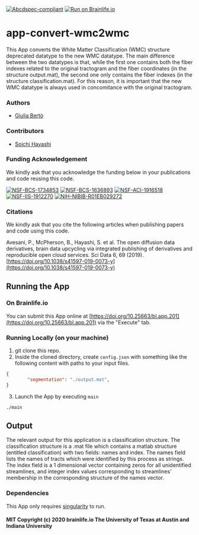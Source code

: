 [![Abcdspec-compliant](https://img.shields.io/badge/ABCD_Spec-v1.1-green.svg)](https://github.com/brain-life/abcd-spec)
[![Run on Brainlife.io](https://img.shields.io/badge/Brainlife-bl.app.201-blue.svg)](https://doi.org/10.25663/brainlife.app.201)

# app-convert-wmc2wmc
This App converts the White Matter Classification (WMC) structure deprecated datatype to the new WMC datatype. The main difference between the two datatypes is that, while the first one contains both the fiber indexes related to the original tractogram and the fiber coordinates (in the structure output.mat), the second one only contains the fiber indexes (in the structure classification.mat). For this reason, it is important that the new WMC datatype is always used in concomitance with the original tractogram. 

### Authors
- [Giulia Bertò](giulia.berto.4@gmail.com)

### Contributors
- [Soichi Hayashi](hayashis@iu.edu)

### Funding Acknowledgement
We kindly ask that you acknowledge the funding below in your publications and code reusing this code.

[![NSF-BCS-1734853](https://img.shields.io/badge/NSF_BCS-1734853-blue.svg)](https://nsf.gov/awardsearch/showAward?AWD_ID=1734853)
[![NSF-BCS-1636893](https://img.shields.io/badge/NSF_BCS-1636893-blue.svg)](https://nsf.gov/awardsearch/showAward?AWD_ID=1636893)
[![NSF-ACI-1916518](https://img.shields.io/badge/NSF_ACI-1916518-blue.svg)](https://nsf.gov/awardsearch/showAward?AWD_ID=1916518)
[![NSF-IIS-1912270](https://img.shields.io/badge/NSF_IIS-1912270-blue.svg)](https://nsf.gov/awardsearch/showAward?AWD_ID=1912270)
[![NIH-NIBIB-R01EB029272](https://img.shields.io/badge/NIH_NIBIB-R01EB029272-green.svg)](https://grantome.com/grant/NIH/R01-EB029272-01)

### Citations
We kindly ask that you cite the following articles when publishing papers and code using this code. 

Avesani, P., McPherson, B., Hayashi, S. et al. The open diffusion data derivatives, brain data upcycling via integrated publishing of derivatives and reproducible open cloud services. Sci Data 6, 69 (2019). [https://doi.org/10.1038/s41597-019-0073-y](https://doi.org/10.1038/s41597-019-0073-y)

## Running the App 

### On Brainlife.io

You can submit this App online at [https://doi.org/10.25663/bl.app.201](https://doi.org/10.25663/bl.app.201) via the "Execute" tab.

### Running Locally (on your machine)

1. git clone this repo.
2. Inside the cloned directory, create `config.json` with something like the following content with paths to your input files.

```json
{
        "segmentation": "./output.mat",
}
```

3. Launch the App by executing `main`

```bash
./main
```

## Output

The relevant output for this application is a classification structure. The classification structure is a .mat file which contains a matlab structure (entitled classification) with two fields: names and index. The names field lists the names of tracts which were identified by this process as strings. The index field is a 1 dimensional vector containing zeros for all unidentified streamlines, and integer index values corresponding to streamlines' membership in the corresponding structure of the names vector.

### Dependencies

This App only requires [singularity](https://www.sylabs.io/singularity/) to run.

#### MIT Copyright (c) 2020 brainlife.io The University of Texas at Austin and Indiana University
